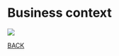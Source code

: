 Business context
========================

![](../../images/Business%20Context.puml)


[BACK](../3.0%20-%20Context%20and%20scope.md)
